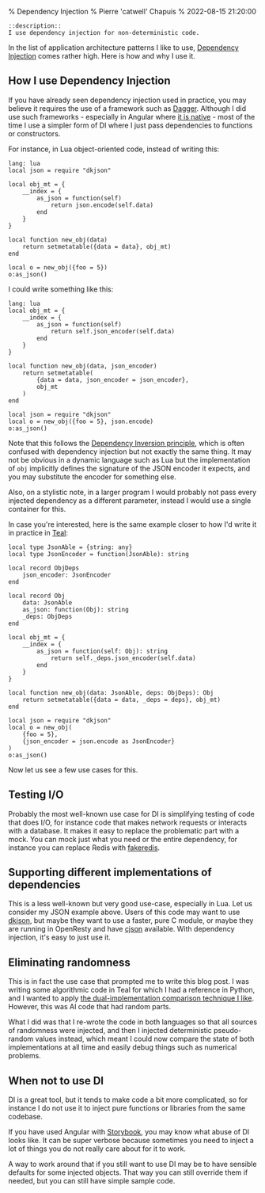 % Dependency Injection
% Pierre 'catwell' Chapuis
% 2022-08-15 21:20:00

    ::description::
    I use dependency injection for non-deterministic code.

In the list of application architecture patterns I like to use, [Dependency Injection](https://en.wikipedia.org/wiki/Dependency_injection) comes rather high. Here is how and why I use it.

## How I use Dependency Injection

If you have already seen dependency injection used in practice, you may believe it requires the use of a framework such as [Dagger](https://dagger.dev). Although I did use such frameworks - especially in Angular where [it is native](https://angular.io/guide/dependency-injection) - most of the time I use a simpler form of DI where I just pass dependencies to functions or constructors.

For instance, in Lua object-oriented code, instead of writing this:

    lang: lua
    local json = require "dkjson"

    local obj_mt = {
        __index = {
            as_json = function(self)
                return json.encode(self.data)
            end
        }
    }

    local function new_obj(data)
        return setmetatable({data = data}, obj_mt)
    end

    local o = new_obj({foo = 5})
    o:as_json()

I could write something like this:

    lang: lua
    local obj_mt = {
        __index = {
            as_json = function(self)
                return self.json_encoder(self.data)
            end
        }
    }

    local function new_obj(data, json_encoder)
        return setmetatable(
            {data = data, json_encoder = json_encoder},
            obj_mt
        )
    end

    local json = require "dkjson"
    local o = new_obj({foo = 5}, json.encode)
    o:as_json()

Note that this follows the [Dependency Inversion principle](https://en.wikipedia.org/wiki/Dependency_inversion_principle), which is often confused with dependency injection but not exactly the same thing. It may not be obvious in a dynamic language such as Lua but the implementation of `obj` implicitly defines the signature of the JSON encoder it expects, and you may substitute the encoder for something else.

Also, on a stylistic note, in a larger program I would probably not pass every injected dependency as a different parameter, instead I would use a single container for this.

In case you're interested, here is the same example closer to how I'd write it in practice in [Teal](https://github.com/teal-language/tl):

    local type JsonAble = {string: any}
    local type JsonEncoder = function(JsonAble): string

    local record ObjDeps
        json_encoder: JsonEncoder
    end

    local record Obj
        data: JsonAble
        as_json: function(Obj): string
        _deps: ObjDeps
    end

    local obj_mt = {
        __index = {
            as_json = function(self: Obj): string
                return self._deps.json_encoder(self.data)
            end
        }
    }

    local function new_obj(data: JsonAble, deps: ObjDeps): Obj
        return setmetatable({data = data, _deps = deps}, obj_mt)
    end

    local json = require "dkjson"
    local o = new_obj(
        {foo = 5},
        {json_encoder = json.encode as JsonEncoder}
    )
    o:as_json()


Now let us see a few use cases for this.

## Testing I/O

Probably the most well-known use case for DI is simplifying testing of code that does I/O, for instance code that makes network requests or interacts with a database. It makes it easy to replace the problematic part with a mock. You can mock just what you need or the entire dependency, for instance you can replace Redis with [fakeredis](https://luarocks.org/modules/catwell/fakeredis).

## Supporting different implementations of dependencies

This is a less well-known but very good use-case, especially in Lua. Let us consider my JSON example above. Users of this code may want to use [dkjson](https://luarocks.org/modules/dhkolf/dkjson), but maybe they want to use a faster, pure C module, or maybe they are running in OpenResty and have [cjson](https://openresty.org/en/lua-cjson-library.html) available. With dependency injection, it's easy to just use it.

## Eliminating randomness

This is in fact the use case that prompted me to write this blog post. I was writing some algorithmic code in Teal for which I had a reference in Python, and I wanted to apply [the dual-implementation comparison technique I like](https://blog.separateconcerns.com/2013-06-20-three-years-proprietary-projects.html#seed). However, this was AI code that had random parts.

What I did was that I re-wrote the code in both languages so that all sources of randomness were injected, and then I injected deterministic pseudo-random values instead, which meant I could now compare the state of both implementations at all time and easily debug things such as numerical problems.

## When not to use DI

DI is a great tool, but it tends to make code a bit more complicated, so for instance I do not use it to inject pure functions or libraries from the same codebase.

If you have used Angular with [Storybook](https://storybook.js.org), you may know what abuse of DI looks like. It can be super verbose because sometimes you need to inject a lot of things you do not really care about for it to work.

A way to work around that if you still want to use DI may be to have sensible defaults for some injected objects. That way you can still override them if needed, but you can still have simple sample code.
